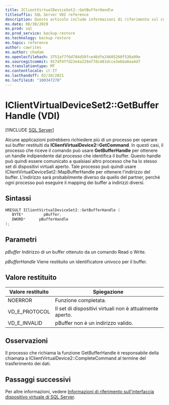 ```yaml
---
title: IClientVirtualDeviceSet2::GetBufferHandle
titlesuffix: SQL Server VDI reference
description: Questo articolo include informazioni di riferimento sul comando IClientVirtualDeviceSet2::GetBufferHandle.
ms.date: 08/30/2019
ms.prod: sql
ms.prod_service: backup-restore
ms.technology: backup-restore
ms.topic: reference
author: cawrites
ms.author: chadam
ms.openlocfilehash: 3751af7f6d784d58fce46dfe24605260f530a99e
ms.sourcegitcommit: 917df4ffd22e4a229af7dc481dcce3ebba0aa4d7
ms.translationtype: MT
ms.contentlocale: it-IT
ms.lasthandoff: 02/10/2021
ms.locfileid: "100347278"
---
```

# <a name="iclientvirtualdeviceset2getbufferhandle-vdi"></a>IClientVirtualDeviceSet2::GetBufferHandle (VDI)

[!INCLUDE [SQL Server](../../../includes/applies-to-version/sqlserver.md)]

Alcune applicazioni potrebbero richiedere più di un processo per operare sui buffer restituiti da **IClientVirtualDevice2::GetCommand**. In questi casi, il processo che riceve il comando può usare **GetBufferHandle** per ottenere un handle indipendente dal processo che identifica il buffer. Questo handle può quindi essere comunicato a qualsiasi altro processo che ha lo stesso set di dispositivi virtuali aperto. Tale processo può quindi usare IClientVirtualDeviceSet2::MapBufferHandle per ottenere l'indirizzo del buffer. L'indirizzo sarà probabilmente diverso da quello del partner, perché ogni processo può eseguire il mapping dei buffer a indirizzi diversi.

## <a name="syntax"></a>Sintassi

```c
HRESULT IClientVirtualDeviceSet2::GetBufferHandle (
   BYTE*         pBuffer,
   DWORD*      pBufferHandle
);
```

## <a name="parameters"></a>Parametri

*pBuffer* Indirizzo di un buffer ottenuto da un comando Read o Write.

*pBufferHandle* Viene restituito un identificatore univoco per il buffer.

## <a name="return-value"></a>Valore restituito

|Valore restituito | Spiegazione |
|---|---|
| NOERROR | Funzione completata. |
| VD_E_PROTOCOL | Il set di dispositivi virtuali non è attualmente aperto. |
| VD_E_INVALID | pBuffer non è un indirizzo valido. |

## <a name="remarks"></a>Osservazioni

Il processo che richiama la funzione GetBufferHandle è responsabile della chiamata a IClientVirtualDevice2::CompleteCommand al termine del trasferimento dei dati.

## <a name="next-steps"></a>Passaggi successivi

Per altre informazioni, vedere [Informazioni di riferimento sull'interfaccia dispositivo virtuale di SQL Server](reference-virtual-device-interface.md).